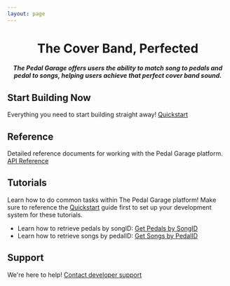 ```yaml
---
layout: page
---
```

<h1 style="text-align:center;"> The Cover Band, Perfected </h1>

<h5 style="text-align:center;"> The Pedal Garage offers users the ability to match song to pedals and pedal to songs, helping users achieve that perfect cover band sound. </h5>

## Start Building Now

Everything you need to start building straight away! [Quickstart](pedal-garage-before-you-start.md)

## Reference

Detailed reference documents for working with the Pedal Garage platform. [API Reference](API-reference.md)

## Tutorials

Learn how to do common tasks within The Pedal Garage platform! Make sure to reference the [Quickstart](pedal-garage-before-you-start.md) guide first to set up your development system for these tutorials.

* Learn how to retrieve pedals by songID: [Get Pedals by SongID](pg-tutorial-get-pedals-by-songID.md)
* Learn how to retrieve songs by pedalID: [Get Songs by PedalID](pg-tutorial-get-songs-by-pedalID.md)

## Support

We're here to help! [Contact developer support](#support)
